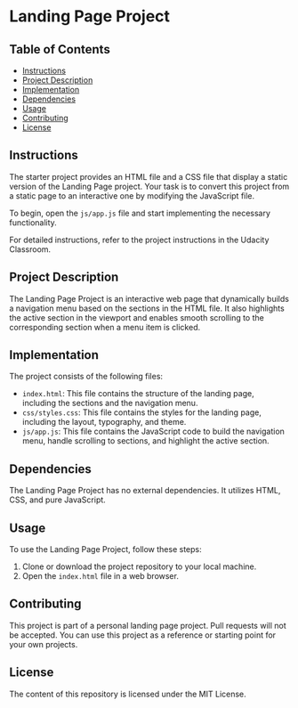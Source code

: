 
# Landing Page Project

## Table of Contents
- [Instructions](#instructions)
- [Project Description](#project-description)
- [Implementation](#implementation)
- [Dependencies](#dependencies)
- [Usage](#usage)
- [Contributing](#contributing)
- [License](#license)

## Instructions
The starter project provides an HTML file and a CSS file that display a static version of the Landing Page project. Your task is to convert this project from a static page to an interactive one by modifying the JavaScript file.

To begin, open the `js/app.js` file and start implementing the necessary functionality.

For detailed instructions, refer to the project instructions in the Udacity Classroom.

## Project Description
The Landing Page Project is an interactive web page that dynamically builds a navigation menu based on the sections in the HTML file. It also highlights the active section in the viewport and enables smooth scrolling to the corresponding section when a menu item is clicked.

## Implementation
The project consists of the following files:
- `index.html`: This file contains the structure of the landing page, including the sections and the navigation menu.
- `css/styles.css`: This file contains the styles for the landing page, including the layout, typography, and theme.
- `js/app.js`: This file contains the JavaScript code to build the navigation menu, handle scrolling to sections, and highlight the active section.

## Dependencies
The Landing Page Project has no external dependencies. It utilizes HTML, CSS, and pure JavaScript.

## Usage
To use the Landing Page Project, follow these steps:
1. Clone or download the project repository to your local machine.
2. Open the `index.html` file in a web browser.

## Contributing
This project is part of a personal landing page project. Pull requests will not be accepted. You can use this project as a reference or starting point for your own projects.

## License
The content of this repository is licensed under the MIT License.
